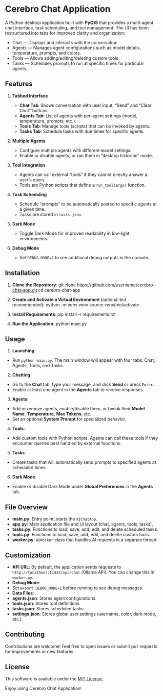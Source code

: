 # Cerebro Chat Application

A Python desktop application built with **PyQt5** that provides a multi-agent chat interface, task scheduling, and tool management. The UI has been restructured into tabs for improved clarity and organization:

- Chat — Displays and interacts with the conversation.
- Agents — Manages agent configurations such as model details, temperature, prompts, and colors.
- Tools — Allows adding/editing/deleting custom tools.
- Tasks — Schedules prompts to run at specific times for particular agents.

## Features

1. **Tabbed Interface**  
   - **Chat Tab**: Shows conversation with user input, “Send” and “Clear Chat” buttons.  
   - **Agents Tab**: List of agents with per-agent settings (model, temperature, prompts, etc.).  
   - **Tools Tab**: Manage tools (scripts) that can be invoked by agents.  
   - **Tasks Tab**: Schedule tasks with due times for specific agents.

2. **Multiple Agents**  
   - Configure multiple agents with different model settings.  
   - Enable or disable agents, or run them in “desktop historian” mode.  

3. **Tool Integration**  
   - Agents can call external “tools” if they cannot directly answer a user’s query.  
   - Tools are Python scripts that define a `run_tool(args)` function.  

4. **Task Scheduling**  
   - Schedule “prompts” to be automatically posted to specific agents at a given time.  
   - Tasks are stored in `tasks.json`.

5. **Dark Mode**  
   - Toggle Dark Mode for improved readability in low-light environments.

6. **Debug Mode**  
   - Set `DEBUG_MODE=1` to see additional debug outputs in the console.

## Installation

1. **Clone the Repository**:
git clone https://github.com/username/cerebro-chat-app.git cd cerebro-chat-app

2. **Create and Activate a Virtual Environment** (optional but recommended):
python -m venv venv source venv/bin/activate

3. **Install Requirements**:
pip install -r requirements.txt

4. **Run the Application**:
python main.py


## Usage

1. **Launching**:
- Run `python main.py`. The main window will appear with four tabs: Chat, Agents, Tools, and Tasks.
2. **Chatting**:
- Go to the **Chat** tab, type your message, and click **Send** or press `Enter`.
- Enable at least one agent in the **Agents** tab to receive responses.
3. **Agents**:
- Add or remove agents, enable/disable them, or tweak their **Model Name**, **Temperature**, **Max Tokens**, etc.
- Set an optional **System Prompt** for specialized behavior.
4. **Tools**:
- Add custom tools with Python scripts. Agents can call these tools if they encounter queries best handled by external functions.
5. **Tasks**:
- Create tasks that will automatically send prompts to specified agents at scheduled times.
6. **Dark Mode**:
- Enable or disable Dark Mode under **Global Preferences** in the **Agents** tab.

## File Overview

- **main.py**: Entry point; starts the `AIChatApp`.
- **app.py**: Main application file and UI layout (chat, agents, tools, tasks).
- **tasks.py**: Functions to load, save, add, edit, and delete scheduled tasks.
- **tools.py**: Functions to load, save, add, edit, and delete custom tools.
- **worker.py**: `AIWorker` class that handles AI requests in a separate thread.

## Customization

- **API URL**: By default, the application sends requests to `http://localhost:11434/api/chat` (Ollama API). You can change this in `worker.py`.
- **Debug Mode**:
- Set `export DEBUG_MODE=1` before running to see debug messages.
- **Data Files**:
- **agents.json**: Stores agent configurations.
- **tools.json**: Stores tool definitions.
- **tasks.json**: Stores scheduled tasks.
- **settings.json**: Stores global user settings (username, color, dark mode, etc.).

## Contributing

Contributions are welcome! Feel free to open issues or submit pull requests for improvements or new features.

## License

This software is available under the [MIT License](LICENSE).

Enjoy using Cerebro Chat Application!